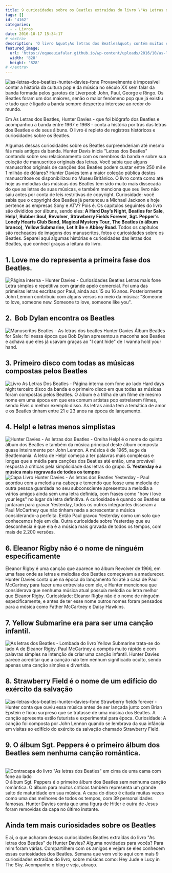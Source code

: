 ```yaml
---
title: 9 curiosidades sobre os Beatles extraídas do livro \"As Letras dos Beatles\"
tags: []
id: '4162'
categories:
  - - Livros
date: 2016-10-17 15:34:17
# <extra>
description: 'O livro &quot;As letras dos Beatles&quot; contém muitas curiosidades sobre os Beatles. Conheça 9 curiosidades extraídas do livro de Hunter Davies.'
featured_image: 
  url: 'https://oqueeuiafalar.github.io/wp-content/uploads/2016/10/as-letras-dos-beatles-hunter-davies-fone.jpg'
  width: '828'
  height: '828'
# </extra>
---
```


![as-letras-dos-beatles-hunter-davies-fone](/wp-content/uploads/2016/10/as-letras-dos-beatles-hunter-davies-fone.jpg) Provavelmente é impossível contar a história da cultura pop e da música no século XX sem falar da banda formada pelos garotos de Liverpool: John, Paul, George e Ringo. Os Beatles foram um dos maiores, senão o maior fenômeno pop que já existiu e tudo que é ligado a banda sempre despertou interesse ao redor do mundo.

Em As Letras dos Beatles, Hunter Davies - que foi biógrafo dos Beatles e acompanhou a banda entre 1967 e 1968 - conta a história por trás das letras dos Beatles e de seus álbuns. O livro é repleto de registros históricos e curiosidades sobre os Beatles.

Algumas dessas curiosidades sobre os Beatles surpreenderiam até mesmo fãs mais antigos da banda. Hunter Davis inicia "Letras dos Beatles" contando sobre seu relacionamento com os membros da banda e sobre sua coleção de manuscritos originais das letras. Você sabia que alguns manuscritos originais de canções dos Beatles podem custar entre 250 mil e 1 milhão de dólares? Hunter Davies tem a maior coleção pública destes manuscritose os disponibilizou no Museu Britânico. O livro conta como até hoje as melodias das músicas dos Beatles tem sido muito mais dissecada do que as letras de suas músicas, e também menciona que seu livro não saiu antes por conta de leis restritivas de copyright. Curiosidade: você sabia que o copyright dos Beatles já pertenceu a Michael Jackson e hoje pertence as empresas Sony e ATV? Pois é. Os capítulos seguintes do livro são divididos por álbuns, sendo eles: **A Hard Day’s Night**, **Beatles for Sale**, **Help!**, **Rubber Soul**, **Revolver**, **Strawberry Fields Forever**, **Sgt. Pepper’s Lonely Hearts Club Band**, **Magical Mystery Tour**, **The Beatles (o álbum branco)**, **Yellow Submarine**, **Let It Be** e **Abbey Road**. Todos os capítulos são recheados de imagens dos manuscritos, fotos e curiosidades sobre os Beatles. Separei aqui algumas histórias e curiosidades das letras dos Beatles, que conhecí graças a leitura do livro.

## 1\. Love me do representa a primeira fase dos Beatles.

![Página interna - Hunter Davies - Curiosidades Beatles Letras mais fone](/wp-content/uploads/2016/10/pagina-interna-hunter-davies-curiosidades-beatles-letras-fone.jpg) Letra simples e repetitiva com grande apelo comercial. Foi uma das primeiras letras escritas por Paul, ainda aos 15 ou 16 anos. Posteriormente John Lennon contribuiu com alguns versos no meio da música: "Someone to love, someone new. Someone to love, someone like you".

## 2\.  Bob Dylan encontra os Beatles

![Manuscritos Beatles - As letras dos beatles Hunter Davies](/wp-content/uploads/2016/10/manuscritos-beatles-as-letras-dos-beatles-hunter-davies.jpg) Álbum Beatles for Sale: foi nessa época que Bob Dylan apresentou a maconha aos Beatles e achava que eles já usavam graças ao "I cant hide" de I wanna hold your hand.

## 3\. Primeiro disco com todas as músicas compostas pelos Beatles

![Livro As Letras Dos Beatles - Página interna com fone ao lado](/wp-content/uploads/2016/10/livro-as-letras-dos-beatles-pagina-interna.jpg) Hard days night terceiro disco da banda e o primeiro disco em que todas as músicas foram compostas pelos Beatles. O álbum é a trilha de um filme de mesmo nome em uma época em que era comum artistas pop estrelarem filmes, sendo Elvis o melhor exemplo disso. As letras ainda tem a temática de amor e os Beatles tinham entre 21 e 23 anos na época do lançamento.

## 4\. Help! e letras menos simplistas

![Hunter Davies - As letras dos Beatles - Orelha](/wp-content/uploads/2016/10/hunter-davies-as-letras-dos-beatles-orelha.jpg) Help! é o nome do quinto álbum dos Beatles e também da música principal deste álbum composta quase inteiramente por John Lennon. A música é de 1965, auge da Beatlemania. A letra de Help! começa a ter palavras mais complexas e longas que a média para canções dos Beatles até então, uma provável resposta à críticas pela simplicidade das letras do grupo. **5\. Yesterday é a música mais regravada de todos os tempos** ![Capa Livro Hunter Davies - As letras dos Beatles](/wp-content/uploads/2016/10/capa-livro-hunter-davies-as-letras-dos-beatles.jpg) Yesterday - Paul acordou com a melodia na cabeça e temendo que fosse uma melodia de outra pessoa guardada no seu subconsciente apresentou a melodia a vários amigos ainda sem uma letra definida, com frases como "how i love your legs" no lugar da letra definitiva. A curiosidade é quando os Beatles se juntaram para gravar Yesterday, todos os outros integrantes disseram a Paul McCartney que não tinham nada a acrescentar a música considerando-a perfeita. Então Paul gravou Yesterday como um solo que conhecemos hoje em dia. Outra curiosidade sobre Yesterday que eu desconhecia é que ela é a música mais gravada de todos os tempos, com mais de 2.200 versões.

## 6\. Eleanor Rigby não é o nome de ninguém especificamente

Eleanor Rigby é uma canção que aparece no álbum Revolver de 1966, em uma fase onde as letras e melodias dos Beatles começavam a amadurecer. Hunter Davies conta que na época do lançamento foi até a casa de Paul McCartney para fazer uma entrevista com ele, e Hunter mencionou que considerava que nenhuma música atual possuía melodia ou letra melhor que Eleanor Rigby. Curiosidade: Eleanor Rigby não é o nome de ninguém especificamente, e antes de ter esse nome outros nomes foram pensados para a música como Father McCartney e Daisy Hawkins.

## 7. Yellow Submarine era para ser uma canção infantil.

![As letras dos Beatles - Lombada do livro](/wp-content/uploads/2016/10/as-letras-dos-beatles-lombada-livro.jpg) Yellow Submarine trata-se do lado A de Eleanor Rigby. Paul McCartney a compôs muito rápido e com palavras simples na intenção de criar uma canção infantil. Hunter Davies parece acreditar que a canção não tem nenhum significado oculto, sendo apenas uma canção simples e divertida.

## 8. Strawberry Field é o nome de um edifício do exército da salvação

![as-letras-dos-beatles-hunter-davies-fone](/wp-content/uploads/2016/10/as-letras-dos-beatles-hunter-davies-fone.jpg) Strawberry fields forever - Hunter conta que ouviu essa música antes de ser lançada junto com Brian Epstein e ficou surpreso que se tratasse de uma música dos Beatles. A canção apresenta estilo futurista e experimental para época. Curiosidade: A canção foi composta por John Lennon quando se lembrava da sua infância em visitas ao edifício do exército da salvação chamado Strawberry Field.

## 9\. O álbum Sgt. Peppers é o primeiro álbum dos Beatles sem nenhuma canção romântica.

  ![Contracapa do livro "As letras dos Beatles" em cima de uma cama com fone ao lado](/wp-content/uploads/2016/10/as-letras-dos-beatles-curiosidades-fone-contracapa.jpg) O álbum Sgt. Peppers é o primeiro álbum dos Beatles sem nenhuma canção romântica. O álbum para muitos críticos também representa um grande salto de maturidade em sua música. A capa do disco é citada muitas vezes como uma das melhores de todos os tempos, com 39 personalidades famosas. Hunter Davies conta que uma figura de Hitler e outra de Jesus foram removidas da capa no último instante.

## Ainda tem mais curiosidades sobre os Beatles

E aí, o que acharam dessas curiosidades Beatles extraídas do livro "As letras dos Beatles" de Hunter Davies? Alguma novidades para vocês? Para mim foram várias. Compartilhem com os amigos e vejam se eles conhecem essas curiosidades dos Beatles. Semana que vem volto aqui com mais 9 curiosidades extraídas do livro, sobre músicas como: Hey Jude e Lucy in The Sky. Acompanhe o blog e veja, abraço.
